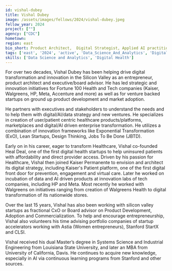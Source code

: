 ```yaml
---
id: vishal-dubey
title: Vishal Dubey
image: /assets/images/fellows/2024/vishal-dubey.jpeg
fellow_year: 2024
project: [""]
agency: ["CDC"]
hometown: 
region: east
bio_short: Product Architect,  Digital Strategist, Applied AI practitioner, Digital Health Entrepreneur, Innovation Catalyst. Passionate about bringing innovation with process and technology redesign, centered around the wellbeing of humans and our planet (sustainability).
tags: ['east', '2024', 'active', 'Data_Science_And_Analytics', 'Digital_Health']
skills: ['Data Science and Analytics', 'Digital Health']
---
```

For over two decades, Vishal Dubey has been helping drive digital transformation and innovation in the Silicon Valley as an entrepreneur, product architect and executive/board advisor. He has led strategic and innovation initiatives for Fortune 100 Health and Tech companies (Kaiser, Walgreens, HP, Meta, Accenture and more) as well as for venture backed startups on ground up product development and market adoption. 

He partners with executives and stakeholders to understand the needs and to help them with digital/AI/data strategy and new ventures. He specializes in creation of user/patient centric healthcare products/platforms, marketplaces and digital/AI driven enterprise transformation. He utilizes a combination of innovation frameworks like Exponential Transformation (ExO), Lean Startups, Design Thinking, Jobs To Be Done (JBTD). 

Early on in his career, eager to transform Healthcare, Vishal co-founded Heal Deal, one of the first digital health startups to help uninsured patients with affordability and direct provider access. Driven by his passion for Healthcare, Vishal then joined Kaiser Permanente to envision and architect its digital strategy, including Kaiser's Patient platform, one of the first digital front door for prevention, engagement and virtual care. Later he worked on incubation of data and AI driven products at innovation labs of tech companies, including HP and Meta. Most recently he worked with Walgreens on initiatives ranging from creation of Walgreens Health to digital transformation of its nationwide stores. 

Over the last 15 years, Vishal has also been working with silicon valley startups as fractional CxO or Board advisor on Product Development, Adoption and Commercialization. To help and encourage entrepreneurship, Vishal also volunteers his time advising portfolio companies of startup accelerators working with Astia (Women entrepreneurs), Stanford StartX and CLSI.

Vishal received his dual Master’s degree in Systems Science and Industrial Engineering from Louisiana State University, and later an MBA from University of California, Davis. He continues to acquire new knowledge, especially in AI via continuous learning programs from Stanford and other sources.